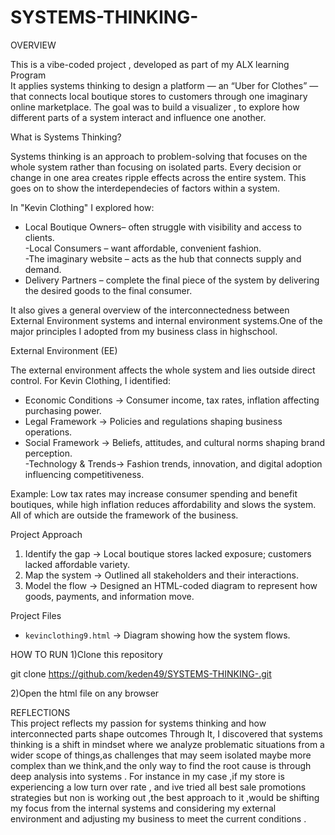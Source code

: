 # SYSTEMS-THINKING-
OVERVIEW 

This is a vibe-coded project , developed as part of my ALX learning Program    
It applies systems thinking to design a platform — an “Uber for Clothes” — that connects local boutique stores to customers through one  imaginary online marketplace. The goal was to build a visualizer ,  to explore how different parts of a system interact and influence one another.  



 What is Systems Thinking?  

Systems thinking is an approach to problem-solving that focuses on the whole system rather than  focusing on isolated parts. Every decision or change in one area creates ripple effects across the entire system. This goes on to show the interdependecies of factors within a system. 

In "Kevin Clothing" I explored how: 

- Local Boutique Owners– often struggle with visibility and access to clients.  
-Local Consumers  – want affordable, convenient fashion.  
-The imaginary website  – acts as the hub that connects supply and demand.  
- Delivery Partners – complete the final piece of the system by delivering the desired goods to the final consumer.  

It also gives a general overview of  the interconnectedness between External Environment systems and internal environment systems.One of the major principles I adopted from my business class in highschool.

 External Environment (EE)  

The external environment affects the whole system and lies outside direct control. For Kevin Clothing, I identified:  

- Economic Conditions → Consumer income, tax rates, inflation affecting purchasing power.  
- Legal Framework → Policies and regulations shaping business operations.  
- Social Framework → Beliefs, attitudes, and cultural norms shaping brand perception.  
-Technology & Trends→ Fashion trends, innovation, and digital adoption influencing competitiveness.  

Example: Low tax rates may increase consumer spending and benefit boutiques, while high inflation reduces affordability and slows the system. All of which are outside the framework of the business. 



 Project Approach  
 
1. Identify the gap → Local boutique stores lacked exposure; customers lacked affordable variety.  
2. Map the system → Outlined all stakeholders and their interactions.  
3. Model the flow → Designed an HTML-coded diagram to represent how goods, payments, and information move.  



 Project Files  
- `kevinclothing9.html` → Diagram showing how the system flows. 

HOW TO RUN 
1)Clone this repository 

git clone https://github.com/keden49/SYSTEMS-THINKING-.git

2)Open the html file on any browser 



REFLECTIONS  
This project reflects my passion for systems thinking and how interconnected parts shape outcomes 
Through It, I discovered that systems thinking is a shift in  mindset where we analyze problematic situations from a wider scope of things,as challenges that may seem isolated  maybe more complex than we think,and the only way to find the root cause is through deep analysis into systems . For instance in my case ,if my store is experiencing a low turn over rate , and ive tried all best sale promotions strategies but non is working out ,the best approach to it ,would be shifting my focus from the internal systems and considering my external environment and adjusting my business to meet the current conditions .